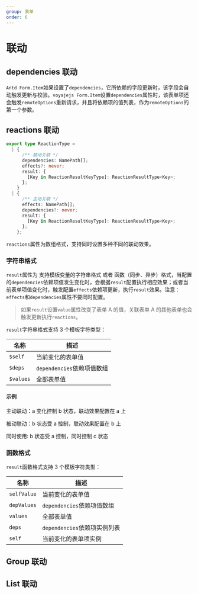 ```yaml
---
group: 表单
order: 6
---
```


# 联动

## dependencies 联动

`Antd Form.Item`如果设置了`dependencies`，它所依赖的字段更新时，该字段会自动触发更新与校验。`voyajejs Form.Item`设置`dependencies`属性时，该表单项还会触发`remoteOptions`重新请求，并且将依赖项的值列表，作为`remoteOptions`的第一个参数。

<code src="./item-reactions-options.tsx" ></code>

## reactions 联动

```typescript
export type ReactionType =
  | {
      /** 被动关联 */
      dependencies: NamePath[];
      effects?: never;
      result: {
        [Key in ReactionResultKeyType]: ReactionResultType<Key>;
      };
    }
  | {
      /** 主动关联 */
      effects: NamePath[];
      dependencies?: never;
      result: {
        [Key in ReactionResultKeyType]: ReactionResultType<Key>;
      };
    };
```

`reactions`属性为数组格式，支持同时设置多种不同的联动效果。

### 字符串格式

`result`属性为 支持模板变量的字符串格式 或者 函数（同步、异步）格式，当配置的`dependencies`依赖项值发生变化时，会根据`result`配置执行相应效果；或者当前表单项值变化时，触发配置`effects`依赖项更新，执行`result`效果。注意：`effects`和`dependencies`属性不要同时配置。

> 如果`result`设置`value`属性改变了表单 A 的值，关联表单 A 的其他表单也会触发更新执行`reactions`。

`result`字符串格式支持 3 个模板字符类型：

| 名称      | 描述                       |
| --------- | -------------------------- |
| `$self`   | 当前变化的表单值           |
| `$deps`   | `dependencies`依赖项值数组 |
| `$values` | 全部表单值                 |

#### 示例

主动联动：a 变化控制 b 状态，联动效果配置在 a 上
<code src="./reactions-effects.tsx" ></code>

被动联动：b 状态受 a 控制，联动效果配置在 b 上
<code src="./reactions-dependencies.tsx" ></code>

同时使用: b 状态受 a 控制，同时控制 c 状态
<code src="./reactions-minx.tsx" ></code>

### 函数格式

`result`函数格式支持 3 个模板字符类型：

| 名称        | 描述                         |
| ----------- | ---------------------------- |
| `selfValue` | 当前变化的表单值             |
| `depValues` | `dependencies`依赖项值数组   |
| `values`    | 全部表单值                   |
| `deps`      | `dependencies`依赖项实例列表 |
| `self`      | 当前变化的表单项实例         |

<code src="./reactions-fn.tsx" ></code>

## Group 联动

<code src="./group-reactions.tsx" ></code>

## List 联动
